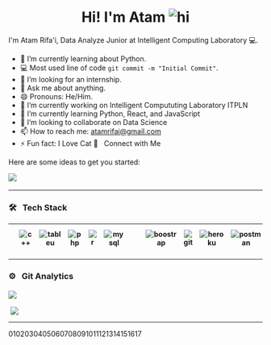 <p align="center">
<h1 align="center"> Hi! I'm Atam <img src="https://user-images.githubusercontent.com/1303154/88677602-1635ba80-d120-11ea-84d8-d263ba5fc3c0.gif" width="28px" alt="hi"></h1>

I'm Atam Rifa'i, Data Analyze Junior at Intelligent Computing Laboratory 💻.

<!-- TODO: Add last video link -->

- :seedling: I’m currently learning about Python.
- :computer: Most used line of code `git commit -m "Initial Commit"`.
- 🤔 I’m looking for an internship.
- :speech_balloon: Ask me about anything.
- 😄 Pronouns: He/Him.
- 🔭 I’m currently working on Intelligent Compututing Laboratory ITPLN
- 🌱 I’m currently learning Python, React, and JavaScript
- 👯 I’m looking to collaborate on Data Science
- 📫 How to reach me: atamrifai@gmail.com
- ⚡ Fun fact: I Love Cat
🤝 &nbsp; Connect with Me

Here are some ideas to get you started:



[<img src="https://img.shields.io/badge/linkedin-%230077B5.svg?&style=for-the-badge&logo=linkedin&logoColor=white" />](https://www.linkedin.com/in/atam-sujiwanto)

<hr>

### 🛠 &nbsp; Tech Stack

|<img src="https://raw.githubusercontent.com/devicons/devicon/master/icons/python/python-original.svg" alt="python" width="40"> | <img src="https://raw.githubusercontent.com/coderjojo/coderjojo/master/img/cpp.png" alt="c++" width="40"> | <img src="https://cdn.worldvectorlogo.com/logos/tableau-software.svg" alt="tableu" width="40"> | <img src="https://www.vectorlogo.zone/logos/php/php-ar21.svg" alt="php" width="40"> |<img src="https://www.vectorlogo.zone/logos/r-project/r-project-icon.svg" alt="r" width="40"> | <img src="https://www.vectorlogo.zone/logos/mysql/mysql-ar21.svg" alt="mysql" width="40">| <img src="https://raw.githubusercontent.com/devicons/devicon/master/icons/html5/html5-original-wordmark.svg" alt="html5" width="40"> | <img src="https://raw.githubusercontent.com/devicons/devicon/master/icons/css3/css3-original-wordmark.svg" alt="css3" width="45" height="45"/> |  <img src="https://www.vectorlogo.zone/logos/getbootstrap/getbootstrap-icon.svg" alt="boostrap" width="40"> | <img src="https://www.vectorlogo.zone/logos/git-scm/git-scm-icon.svg" alt="git" width="40">  | <img src="https://www.vectorlogo.zone/logos/heroku/heroku-icon.svg" alt="heroku" width="40"> | <img src="https://www.vectorlogo.zone/logos/getpostman/getpostman-icon.svg" alt="postman" width="40"> |  <img src="https://www.vectorlogo.zone/logos/visualstudio_code/visualstudio_code-icon.svg" alt="postman" width="40">
|:-:|:-:|:-:|:-:|:-:|:-:|:-:|:-:|:-:|:-:|:-:|:-:|:-:|
<hr>

### ⚙️ &nbsp; Git Analytics
 
<p><img align="center" src="https://github-readme-stats.vercel.app/api?username=atamrifai&theme=dark&show_icons=true" /></p>
<p>&nbsp;<img align="center" src="https://github-readme-stats.vercel.app/api/top-langs/?username=atamrifai&theme=dark&layout=compact" width="410" /></p>

------
0102030405060708091011121314151617


